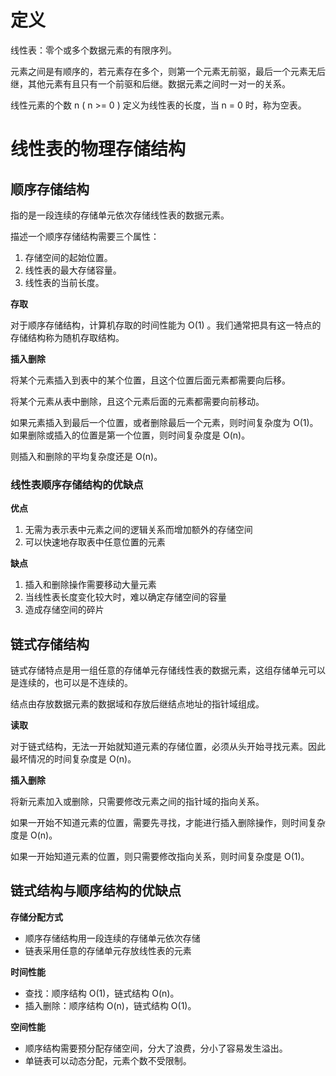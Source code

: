 # 定义

线性表：零个或多个数据元素的有限序列。

元素之间是有顺序的，若元素存在多个，则第一个元素无前驱，最后一个元素无后继，其他元素有且只有一个前驱和后继。数据元素之间时一对一的关系。

线性元素的个数 n ( n >= 0 ) 定义为线性表的长度，当 n = 0 时，称为空表。

# 线性表的物理存储结构

## 顺序存储结构

指的是一段连续的存储单元依次存储线性表的数据元素。

描述一个顺序存储结构需要三个属性：

1. 存储空间的起始位置。
2. 线性表的最大存储容量。
3. 线性表的当前长度。

**存取**

对于顺序存储结构，计算机存取的时间性能为 O(1) 。我们通常把具有这一特点的存储结构称为随机存取结构。

**插入删除**

将某个元素插入到表中的某个位置，且这个位置后面元素都需要向后移。

将某个元素从表中删除，且这个元素后面的元素都需要向前移动。

如果元素插入到最后一个位置，或者删除最后一个元素，则时间复杂度为 O(1)。如果删除或插入的位置是第一个位置，则时间复杂度是 O(n)。

则插入和删除的平均复杂度还是 O(n)。

### 线性表顺序存储结构的优缺点

**优点**

1. 无需为表示表中元素之间的逻辑关系而增加额外的存储空间
2. 可以快速地存取表中任意位置的元素

**缺点**

1. 插入和删除操作需要移动大量元素
2. 当线性表长度变化较大时，难以确定存储空间的容量
3. 造成存储空间的碎片

## 链式存储结构

链式存储特点是用一组任意的存储单元存储线性表的数据元素，这组存储单元可以是连续的，也可以是不连续的。

结点由存放数据元素的数据域和存放后继结点地址的指针域组成。

**读取**

对于链式结构，无法一开始就知道元素的存储位置，必须从头开始寻找元素。因此最坏情况的时间复杂度是 O(n)。

**插入删除**

将新元素加入或删除，只需要修改元素之间的指针域的指向关系。

如果一开始不知道元素的位置，需要先寻找，才能进行插入删除操作，则时间复杂度是 O(n)。

如果一开始知道元素的位置，则只需要修改指向关系，则时间复杂度是 O(1)。  

## 链式结构与顺序结构的优缺点

**存储分配方式**

+ 顺序存储结构用一段连续的存储单元依次存储
+ 链表采用任意的存储单元存放线性表的元素

**时间性能**

+ 查找：顺序结构 O(1)，链式结构 O(n)。
+ 插入删除：顺序结构 O(n)，链式结构 O(1)。

**空间性能**

+ 顺序结构需要预分配存储空间，分大了浪费，分小了容易发生溢出。
+ 单链表可以动态分配，元素个数不受限制。